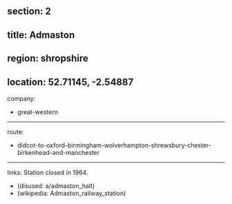 section: 2
----
title: Admaston
----
region: shropshire
----
location: 52.71145, -2.54887
----
company:
- great-western
----
route:
- didcot-to-oxford-birmingham-wolverhampton-shrewsbury-chester-birkenhead-and-manchester
----
links:
Station closed in 1964.
- (disused: a/admaston_halt)
- (wikipedia: Admaston_railway_station)
